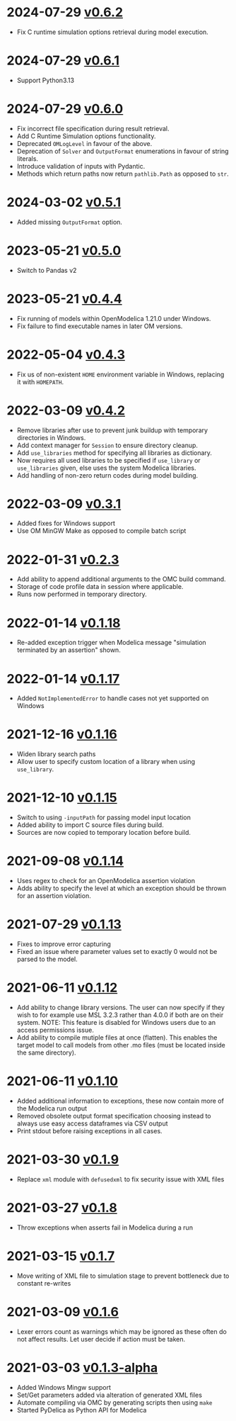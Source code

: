 # 2024-07-29 [v0.6.2](https://gitlab.com/krizar/pydelica/-/tags/v0.6.2)
- Fix C runtime simulation options retrieval during model execution.
# 2024-07-29 [v0.6.1](https://gitlab.com/krizar/pydelica/-/tags/v0.6.1)

- Support Python3.13

# 2024-07-29 [v0.6.0](https://gitlab.com/krizar/pydelica/-/tags/v0.6.0)

- Fix incorrect file specification during result retrieval.
- Add C Runtime Simulation options functionality.
- Deprecated `OMLogLevel` in favour of the above.
- Deprecation of `Solver` and `OutputFormat` enumerations in favour of string literals.
- Introduce validation of inputs with Pydantic.
- Methods which return paths now return `pathlib.Path` as opposed to `str`.

# 2024-03-02 [v0.5.1](https://gitlab.com/krizar/pydelica/-/tags/v0.5.1)

- Added missing `OutputFormat` option.

# 2023-05-21 [v0.5.0](https://gitlab.com/krizar/pydelica/-/tags/v0.5.0)

- Switch to Pandas v2

# 2023-05-21 [v0.4.4](https://gitlab.com/krizar/pydelica/-/tags/v0.4.4)

- Fix running of models within OpenModelica 1.21.0 under Windows.
- Fix failure to find executable names in later OM versions.

# 2022-05-04 [v0.4.3](https://gitlab.com/krizar/pydelica/-/tags/v0.4.3)

- Fix us of non-existent `HOME` environment variable in Windows, replacing it with `HOMEPATH`.

# 2022-03-09 [v0.4.2](https://gitlab.com/krizar/pydelica/-/tags/v0.4.2)

- Remove libraries after use to prevent junk buildup with temporary directories in Windows.
- Add context manager for `Session` to ensure directory cleanup.
- Add `use_libraries` method for specifying all libraries as dictionary.
- Now requires all used libraries to be specified if `use_library` or `use_libraries` given, else uses the system Modelica libraries.
- Add handling of non-zero return codes during model building.

# 2022-03-09 [v0.3.1](https://gitlab.com/krizar/pydelica/-/tags/v0.3.1)

- Added fixes for Windows support
- Use OM MinGW Make as opposed to compile batch script

# 2022-01-31 [v0.2.3](https://gitlab.com/krizar/pydelica/-/tags/v0.2.3)

- Add ability to append additional arguments to the OMC build command.
- Storage of code profile data in session where applicable.
- Runs now performed in temporary directory.

# 2022-01-14 [v0.1.18](https://gitlab.com/krizar/pydelica/-/tags/v0.1.18)

- Re-added exception trigger when Modelica message "simulation terminated by an assertion" shown.

# 2022-01-14 [v0.1.17](https://gitlab.com/krizar/pydelica/-/tags/v0.1.17)

- Added `NotImplementedError` to handle cases not yet supported on Windows

# 2021-12-16 [v0.1.16](https://gitlab.com/krizar/pydelica/-/tags/v0.1.16)

- Widen library search paths
- Allow user to specify custom location of a library when using `use_library`.

# 2021-12-10 [v0.1.15](https://gitlab.com/krizar/pydelica/-/tags/v0.1.15)

- Switch to using `-inputPath` for passing model input location
- Added ability to import C source files during build.
- Sources are now copied to temporary location before build.

# 2021-09-08 [v0.1.14](https://gitlab.com/krizar/pydelica/-/tags/v0.1.14)

- Uses regex to check for an OpenModelica assertion violation
- Adds ability to specify the level at which an exception should be thrown for an assertion violation.

# 2021-07-29 [v0.1.13](https://gitlab.com/krizar/pydelica/-/tags/v0.1.13)

- Fixes to improve error capturing
- Fixed an issue where parameter values set to exactly 0 would not be parsed to the model.

# 2021-06-11 [v0.1.12](https://gitlab.com/krizar/pydelica/-/tags/v0.1.12)

- Add ability to change library versions. The user can now specify if they wish to for example use MSL 3.2.3 rather than 4.0.0 if both are on their system. NOTE: This feature is disabled for Windows users due to an access permissions issue.
- Add ability to compile mutiple files at once (flatten). This enables the target model to call models from other .mo files (must be located inside the same directory).

# 2021-06-11 [v0.1.10](https://gitlab.com/krizar/pydelica/-/tags/v0.1.10)

- Added additional information to exceptions, these now contain more of the Modelica run output
- Removed obsolete output format specification choosing instead to always use easy access dataframes via CSV output
- Print stdout before raising exceptions in all cases.

# 2021-03-30 [v0.1.9](https://gitlab.com/krizar/pydelica/-/tags/v0.1.9)

- Replace `xml` module with `defusedxml` to fix security issue with XML files

# 2021-03-27 [v0.1.8](https://gitlab.com/krizar/pydelica/-/tags/v0.1.8)

- Throw exceptions when asserts fail in Modelica during a run
  
# 2021-03-15 [v0.1.7](https://gitlab.com/krizar/pydelica/-/tags/v0.1.7)

- Move writing of XML file to simulation stage to prevent bottleneck due to constant re-writes

# 2021-03-09 [v0.1.6](https://gitlab.com/krizar/pydelica/-/tags/v0.1.6)

- Lexer errors count as warnings which may be ignored as these often do not affect results. Let user decide if action must be taken.

# 2021-03-03 [v0.1.3-alpha](https://gitlab.com/krizar/pydelica/-/tags/v0.1.3-alpha)

- Added Windows Mingw support
- Set/Get parameters added via alteration of generated XML files
- Automate compiling via OMC by generating scripts then using `make`
- Started PyDelica as Python API for Modelica
